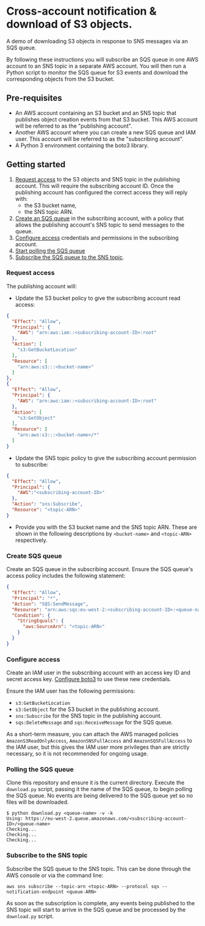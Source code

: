 # Cross-account notification & download of S3 objects.
A demo of downloading S3 objects in response to SNS messages via an SQS queue.

By following these instructions you will subscribe an SQS queue in one
AWS account to an SNS topic in a separate AWS account. You will then run
a Python script to monitor the SQS queue for S3 events and download the
corresponding objects from the S3 bucket.

## Pre-requisites

* An AWS account containing an S3 bucket and an SNS topic that publishes
  object creation events from that S3 bucket. This AWS account will be
  referred to as the "publishing account".
* Another AWS account where you can create a new SQS queue and IAM user.
  This account will be referred to as the "subscribing account".
* A Python 3 environment containing the boto3 library.

## Getting started

1. [Request access](#request-access) to the S3 objects and SNS topic in
   the publishing account. This will require the subscribing account ID.
   Once the publishing account has configured the correct access they
   will reply with:
   - the S3 bucket name,
   - the SNS topic ARN.
2. [Create an SQS queue](#create-sqs-queue) in the subscribing account,
   with a policy that allows the publishing account's SNS topic to send
   messages to the queue.
3. [Configure access](#configure-access) credentials and permissions in
   the subscribing account.
4. [Start polling the SQS queue](#polling-the-sqs-queue)
5. [Subscribe the SQS queue to the SNS topic](#subscribe-to-the-sns-topic).

### Request access

The publishing account will:

- Update the S3 bucket policy to give the subscribing account read
  access:
```json
{
  "Effect": "Allow",
  "Principal": {
    "AWS": "arn:aws:iam::<subscribing-account-ID>:root"
  },
  "Action": [
    "s3:GetBucketLocation"
  ],
  "Resource": [
    "arn:aws:s3:::<bucket-name>"
  ]
},
{
  "Effect": "Allow",
  "Principal": {
    "AWS": "arn:aws:iam::<subscribing-account-ID>:root"
  },
  "Action": [
    "s3:GetObject"
  ],
  "Resource": [
    "arn:aws:s3:::<bucket-name>/*"
  ]
}
```
- Update the SNS topic policy to give the subscribing account permission
  to subscribe:
```json
{
  "Effect": "Allow",
  "Principal": {
    "AWS":"<subscribing-account-ID>"
  },
  "Action": "sns:Subscribe",
  "Resource": "<topic-ARN>"
}
```
- Provide you with the S3 bucket name and the SNS topic ARN. These are
  shown in the following descriptions by `<bucket-name>` and
  `<topic-ARN>` respectively.


### Create SQS queue

Create an SQS queue in the subscribing account. Ensure the SQS queue's
access policy includes the following statement:

```json
{
  "Effect": "Allow",
  "Principal": "*",
  "Action": "SQS:SendMessage",
  "Resource": "arn:aws:sqs:eu-west-2:<subscribing-account-ID>:<queue-name>",
  "Condition": {
    "StringEquals": {
      "aws:SourceArn": "<topic-ARN>"
    }
  }
}
```

### Configure access

Create an IAM user in the subscribing account with an access key ID and
secret access key. [Configure boto3](http://boto3.readthedocs.io/en/latest/guide/configuration.html)
to use these new credentials.

Ensure the IAM user has the following permissions:
- `s3:GetBucketLocation`
- `s3:GetObject` for the S3 bucket in the publishing account.
- `sns:Subscribe` for the SNS topic in the publishing account.
- `sqs:DeleteMessage` and `sqs:ReceiveMessage` for the SQS queue.

As a short-term measure, you can attach the AWS managed policies
`AmazonS3ReadOnlyAccess`, `AmazonSNSFullAccess` and
`AmazonSQSFullAccess` to the IAM user, but this gives the IAM user more
privileges than are strictly necessary, so it is not recommended for
ongoing usage.


### Polling the SQS queue

Clone this repository and ensure it is the current directory. Execute
the `download.py` script, passing it the name of the SQS queue, to begin
polling the SQS queue. No events are being delivered to the SQS queue
yet so no files will be downloaded.

```
$ python download.py <queue-name> -v -k
Using: https://eu-west-2.queue.amazonaws.com/<subscribing-account-ID>/<queue-name>
Checking...
Checking...
Checking...
```


### Subscribe to the SNS topic

Subscribe the SQS queue to the SNS topic. This can be done through the
AWS console or via the command line:

```
aws sns subscribe --topic-arn <topic-ARN> --protocol sqs --notification-endpoint <queue-ARN>
```

As soon as the subscription is complete, any events being published to
the SNS topic will start to arrive in the SQS queue and be processed by
the `download.py` script.

